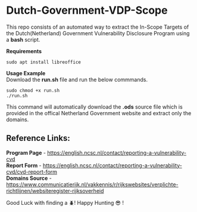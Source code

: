 # Dutch-Government-VDP-Scope
This repo consists of an automated way to extract the In-Scope Targets of the Dutch(Netherland) Government Vulnerability Disclosure Program using a **bash** script.<br>

**Requirements**

```
sudo apt install libreoffice 
```

**Usage Example** <br>
Download the **run.sh** file and run the below commmands.
```
sudo chmod +x run.sh
./run.sh
```

This command will automatically download the **.ods** source file which is provided in the offical Netherland Government website and extract only the domains.


## Reference Links: 
**Program Page** - https://english.ncsc.nl/contact/reporting-a-vulnerability-cvd <br>
**Report Form** - https://english.ncsc.nl/contact/reporting-a-vulnerability-cvd/cvd-report-form <br>
**Domains Source** - https://www.communicatierijk.nl/vakkennis/r/rijkswebsites/verplichte-richtlijnen/websiteregister-rijksoverheid <br>

Good Luck with finding a 🪲! Happy Hunting :sunglasses: !
